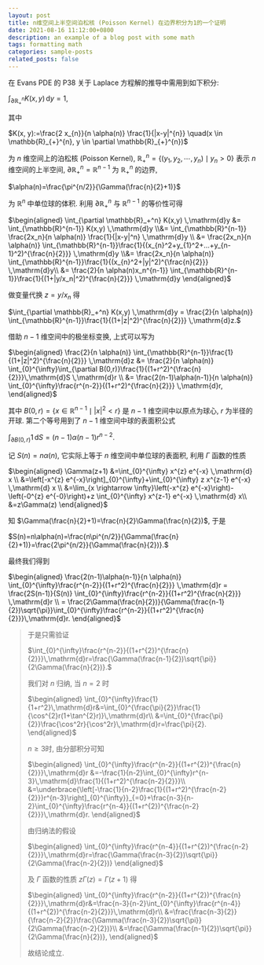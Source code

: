 ```yaml
---
layout: post
title: n维空间上半空间泊松核 (Poisson Kernel) 在边界积分为1的一个证明
date: 2021-08-16 11:12:00+0800
description: an example of a blog post with some math
tags: formatting math
categories: sample-posts
related_posts: false
---
```

在 Evans PDE 的 P38 关于 Laplace 方程解的推导中需用到如下积分:

$\int_{\partial \mathbb{R}^{n}_{+}} K(x,y)\, \mathrm{d}y = 1,$

其中

$K(x, y):=\frac{2 x_{n}}{n \alpha(n)} \frac{1}{|x-y|^{n}} \quad(x \in \mathbb{R}_{+}^{n}, y \in \partial \mathbb{R}_{+}^{n})$

为 $n$ 维空间上的泊松核 (Poisson Kernel), $\mathbb{R}^{n}_{+}=\{(y_1,y_2,\cdots,y_n)\mid y_n > 0\}$ 表示 $n$ 维空间的上半空间, $\partial \mathbb{R}^{n}_{+}=\mathbb{R}^{n-1}$ 为 $\mathbb{R}^{n}_{+}$ 的边界,

$\alpha(n)=\frac{\pi^{n/2}}{\Gamma(\frac{n}{2}+1)}$

为 $\mathbb{R}^{n}$ 中单位球的体积. 利用 $\partial \mathbb{R}^{n}_{+}$ 与 $\mathbb{R}^{n-1}$ 的等价性可得

$\begin{aligned}
\int_{\partial \mathbb{R}_+^n} K(x,y) \,\mathrm{d}y &= \int_{\mathbb{R}^{n-1}} K(x,y) \,\mathrm{d}y \\&= \int_{\mathbb{R}^{n-1}} \frac{2x_n}{n \alpha(n)} \frac{1}{|x-y|^n} \,\mathrm{d}y \\
&=  \frac{2x_n}{n \alpha(n)} \int_{\mathbb{R}^{n-1}}\frac{1}{(x_{n}^2+y_{1}^2+...+y_{n-1}^2)^{\frac{n}{2}}} \,\mathrm{d}y \\&= \frac{2x_n}{n \alpha(n)} \int_{\mathbb{R}^{n-1}}\frac{1}{(x_{n}^2+|y|^2)^{\frac{n}{2}}} \,\mathrm{d}y\\
&= \frac{2}{n \alpha(n)x_n^{n-1}} \int_{\mathbb{R}^{n-1}}\frac{1}{(1+|y/x_n|^2)^{\frac{n}{2}}} \,\mathrm{d}y
\end{aligned}$

做变量代换 $z=y/x_n$ 得

$\int_{\partial \mathbb{R}_+^n} K(x,y) \,\mathrm{d}y = \frac{2}{n \alpha(n)} \int_{\mathbb{R}^{n-1}}\frac{1}{(1+|z|^2)^{\frac{n}{2}}} \,\mathrm{d}z.$

借助 $n-1$ 维空间中的极坐标变换, 上式可以写为

$\begin{aligned}
   \frac{2}{n \alpha(n)} \int_{\mathbb{R}^{n-1}}\frac{1}{(1+|z|^2)^{\frac{n}{2}}} \,\mathrm{d}z &= \frac{2}{n \alpha(n)} \int_{0}^{\infty}\int_{\partial B(0,r)}\frac{1}{(1+r^2)^{\frac{n}{2}}}\,\mathrm{d}S  \,\mathrm{d}r \\
&= \frac{2(n-1)\alpha(n-1)}{n \alpha(n)} \int_{0}^{\infty}\frac{r^{n-2}}{(1+r^2)^{\frac{n}{2}}} \,\mathrm{d}r,
\end{aligned}$

其中 $B(0,r)=\{x\in \mathbb{R}^{n-1}\mid |x|^2<r\}$ 是 $n-1$ 维空间中以原点为球心, $r$ 为半径的开球. 第二个等号用到了 $n-1$ 维空间中球的表面积公式

$\int_{\partial B(0,r)} 1 \,\mathrm{d}S = (n-1)\alpha(n-1)r^{n-2}.$

记 $S(n)=n\alpha(n)$, 它实际上等于 $n$ 维空间中单位球的表面积, 利用 $\Gamma$ 函数的性质

$\begin{aligned}
\Gamma(z+1) &=\int_{0}^{\infty} x^{z} e^{-x} \,\mathrm{d} x \\
&=\left[-x^{z} e^{-x}\right]_{0}^{\infty}+\int_{0}^{\infty} z x^{z-1} e^{-x} \,\mathrm{d} x \\
&=\lim_{x \rightarrow \infty}\left(-x^{z} e^{-x}\right)-\left(-0^{z} e^{-0}\right)+z \int_{0}^{\infty} x^{z-1} e^{-x} \,\mathrm{d} x\\
&=z\Gamma(z)
\end{aligned}$

知 $\Gamma(\frac{n}{2}+1)=\frac{n}{2}\Gamma(\frac{n}{2})$, 于是

$S(n)=n\alpha(n)=\frac{n\pi^{n/2}}{\Gamma(\frac{n}{2}+1)}=\frac{2\pi^{n/2}}{\Gamma(\frac{n}{2})}.$

最终我们得到

$\begin{aligned}
    \frac{2(n-1)\alpha(n-1)}{n \alpha(n)} \int_{0}^{\infty}\frac{r^{n-2}}{(1+r^2)^{\frac{n}{2}}} \,\mathrm{d}r = \frac{2S(n-1)}{S(n)} \int_{0}^{\infty}\frac{r^{n-2}}{(1+r^2)^{\frac{n}{2}}} \,\mathrm{d}r \\
    = \frac{2\Gamma(\frac{n}{2})}{\Gamma(\frac{n-1}{2})\sqrt{\pi}}\int_{0}^{\infty}\frac{r^{n-2}}{(1+r^2)^{\frac{n}{2}}}\,\mathrm{d}r.
\end{aligned}$


> 于是只需验证
> 
> $\int_{0}^{\infty}\frac{r^{n-2}}{(1+r^{2})^{\frac{n}{2}}}\,\mathrm{d}r=\frac{\Gamma(\frac{n-1}{2})\sqrt{\pi}}{2\Gamma(\frac{n}{2})}.$
> 
> 我们对 $n$ 归纳, 当 $n=2$ 时
> 
> $\begin{aligned}
    \int_{0}^{\infty}\frac{1}{1+r^2}\,\mathrm{d}r&=\int_{0}^{\frac{\pi}{2}}\frac{1}{\cos^{2}r(1+\tan^{2}r)}\,\mathrm{d}r\\
    &=\int_{0}^{\frac{\pi}{2}}\frac{\cos^2r}{\cos^2r}\,\mathrm{d}r=\frac{\pi}{2}.
\end{aligned}$
> 
> $n\geq 3$时, 由分部积分可知
> 
> $\begin{aligned}
    \int_{0}^{\infty}\frac{r^{n-2}}{(1+r^{2})^{\frac{n}{2}}}\,\mathrm{d}r
    &=-\frac{1}{n-2}\int_{0}^{\infty}r^{n-3}\,\mathrm{d}\frac{1}{(1+r^2)^{\frac{n-2}{2}}}\\
    &=\underbrace{\left[-\frac{1}{n-2}\frac{1}{(1+r^2)^{\frac{n-2}{2}}}r^{n-3}\right]_{0}^{\infty}}_{=0}+\frac{n-3}{n-2}\int_{0}^{\infty}\frac{r^{n-4}}{(1+r^{2})^{\frac{n-2}{2}}}\,\mathrm{d}r.
\end{aligned}$
> 
> 由归纳法的假设
> 
> $\begin{aligned}
    \int_{0}^{\infty}\frac{r^{n-4}}{(1+r^{2})^{\frac{n-2}{2}}}\,\mathrm{d}r=\frac{\Gamma(\frac{n-3}{2})\sqrt{\pi}}{2\Gamma(\frac{n-2}{2})}
\end{aligned}$
> 
> 及 $\Gamma$ 函数的性质 $z\Gamma(z)=\Gamma(z+1)$ 得
> 
> $\begin{aligned}
    \int_{0}^{\infty}\frac{r^{n-2}}{(1+r^{2})^{\frac{n}{2}}}\,\mathrm{d}r&=\frac{n-3}{n-2}\int_{0}^{\infty}\frac{r^{n-4}}{(1+r^{2})^{\frac{n-2}{2}}}\,\mathrm{d}r\\
    &=\frac{\frac{n-3}{2}}{\frac{n-2}{2}}\frac{\Gamma(\frac{n-3}{2})\sqrt{\pi}}{2\Gamma(\frac{n-2}{2})}\\
&=\frac{\Gamma(\frac{n-1}{2})\sqrt{\pi}}{2\Gamma(\frac{n}{2})},
\end{aligned}$
> 
> 故结论成立.


